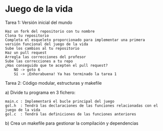 Juego de la vida
================

Tarea 1: Versión inicial del mundo

    Haz un fork del repositorio con tu nombre
    Clona tu repositorio
    Completa el esqueleto proporcionado para implementar una primera versión funcional del juego de la vida
    Sube los cambios al tu repositorio
    Haz un pull request
    Arregla las correcciones del profesor
    Sube las correcciones a tu repo
    ¿Has conseguido que te acepten el pull request?
        NO -> goto 6
        Sí -> ¡Enhorabuena! Ya has terminado la tarea 1 



Tarea 2: Código modular, estructuras y makefile

a) Divide tu programa en 3 fichero:

    main.c : Implementará el bucle principal del juego
    gol.h  : Tendrá las declaraciones de las funciones relacionadas con el juego de la vida
    gol.c  : Tendrá las definiciones de las funciones anteriores 

b) Crea un makefile para gestionar la compilación y dependencias 

